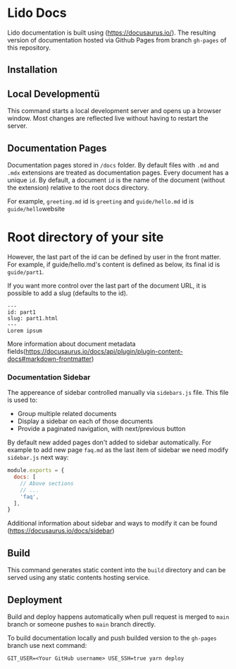 # Lido Docs

Lido documentation is built using (https://docusaurus.io/). The resulting version of documentation hosted via Github Pages from branch `gh-pages` of this repository.

## Installation


## Local Developmentü

This command starts a local development server and opens up a browser window. Most changes are reflected live without having to restart the server.

## Documentation Pages

Documentation pages stored in `/docs` folder. By default files with `.md` and `.mdx` extensions are treated as documentation pages. Every document has a unique `id`. By default, a document `id` is the name of the document (without the extension) relative to the root docs directory.

For example, `greeting.md` id is `greeting` and `guide/hello.md` id is `guide/hello`website

 # Root directory of your site


However, the last part of the id can be defined by user in the front matter. For example, if guide/hello.md's content is defined as below, its final id is `guide/part1`.



If you want more control over the last part of the document URL, it is possible to add a slug (defaults to the id).

```
---
id: part1
slug: part1.html
---
Lorem ipsum
```

More information about document metadata fields(https://docusaurus.io/docs/api/plugin/plugin-content-docs#markdown-frontmatter)

### Documentation Sidebar

The appereance of sidebar controlled manually via `sidebars.js` file. This file is used to:

- Group multiple related documents
- Display a sidebar on each of those documents
- Provide a paginated navigation, with next/previous button

By default new added pages don't added to sidebar automatically. For example to add new page `faq.md` as the last item of sidebar we need modify `sidebar.js` next way:

```js
module.exports = {
  docs: [
    // Above sections
    // ...
    'faq',
  ],
}
```

Additional information about sidebar and ways to modify it can be found (https://docusaurus.io/docs/sidebar)

## Build

This command generates static content into the `build` directory and can be served using any static contents hosting service.

## Deployment

Build and deploy happens automatically when pull request is merged to `main `branch or someone pushes to `main` branch directly.

To build documentation locally and push builded version to the `gh-pages` branch use next command:

```console
GIT_USER=<Your GitHub username> USE_SSH=true yarn deploy
```
